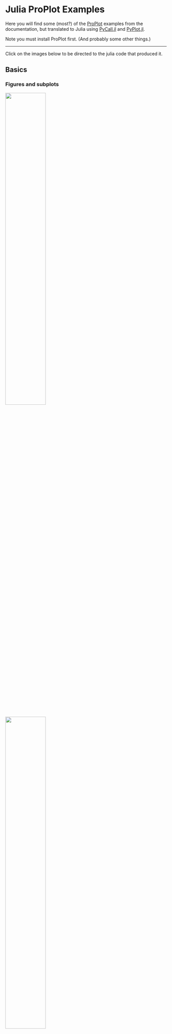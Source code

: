 
# Julia ProPlot Examples

Here you will find some (most?) of the [ProPlot](https://proplot.readthedocs.io/en/latest/index.html) examples from the documentation, but translated to Julia using [PyCall.jl](https://github.com/JuliaPy/PyCall.jl) and [PyPlot.jl](https://github.com/JuliaPy/PyPlot.jl).

Note you must install ProPlot first. (And probably some other things.)

---

Click on the images below to be directed to the julia code that produced it. 

## Basics

### Figures and subplots


[<img src="https://user-images.githubusercontent.com/4486578/80190356-87fcf480-8657-11ea-94be-39bf4a465457.png" width=50%>
<img src="https://user-images.githubusercontent.com/4486578/80190357-892e2180-8657-11ea-82d4-082996f93f91.png" width=50%>
<img src="https://user-images.githubusercontent.com/4486578/80190363-8b907b80-8657-11ea-8c1e-216a9dcb663c.png" width=50%>](basics/Figures-and-subplots.jl)

### Formatting subplots

[<img src="https://user-images.githubusercontent.com/4486578/80190595-e75b0480-8657-11ea-86e8-f9d2223eb744.png" width=50%>](basics/Formatting-subplots.jl)

### Changing rc settings

[<img src="https://user-images.githubusercontent.com/4486578/80190715-13768580-8658-11ea-9077-82e8e674458b.png" width=50%>](basics/Changing-rc-settings.jl)

### Subplot grids

[<img src="https://user-images.githubusercontent.com/4486578/80191372-eecedd80-8658-11ea-9200-d063897efbcc.png" width=50%>](basics/Subplot-grids.jl)


## Notes

1. The scoping rules are a bit different between Python and Julia, which require some tweaking for the examples to work.

1. You can't format all the subplots at once with `axs.format` AFAIK, so you have to loop through all axes and format each of them.

1. `f, axs = proplot.subplots()` returns a vector of axes, even if you specify multiple columns, so that you need to reshape (and transpose) the `axs` array to get access to the axes in the "expected" way.

1. I saved the images via `savefig("X.png")`, which did not preserve some features.
